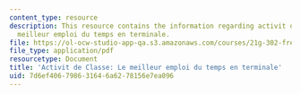 ```yaml
---
content_type: resource
description: This resource contains the information regarding activit de Classe le
  meilleur emploi du temps en terminale.
file: https://ol-ocw-studio-app-qa.s3.amazonaws.com/courses/21g-302-french-ii-fall-2004/7d6ef406798631646a6278156e7ea096_MIT21G_302_F04_terminale_L.pdf
file_type: application/pdf
resourcetype: Document
title: 'Activit de Classe: Le meilleur emploi du temps en terminale'
uid: 7d6ef406-7986-3164-6a62-78156e7ea096
---
```


